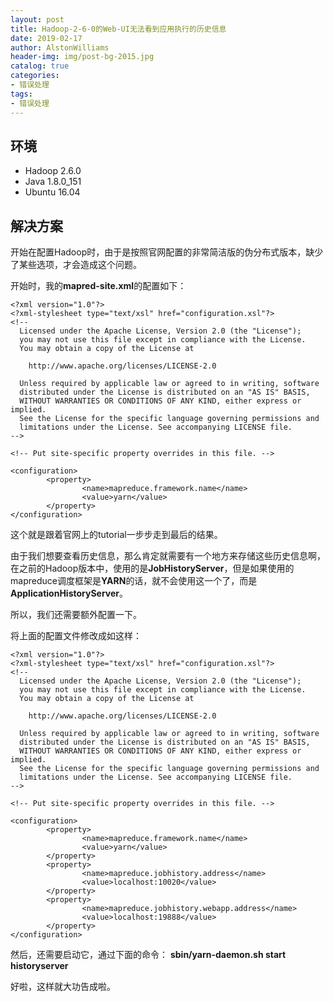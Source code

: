 ```yaml
---
layout: post
title: Hadoop-2-6-0的Web-UI无法看到应用执行的历史信息
date: 2019-02-17
author: AlstonWilliams
header-img: img/post-bg-2015.jpg
catalog: true
categories:
- 错误处理
tags:
- 错误处理
---
```

## 环境
  - Hadoop 2.6.0
  - Java 1.8.0_151
  - Ubuntu 16.04

## 解决方案

开始在配置Hadoop时，由于是按照官网配置的非常简洁版的伪分布式版本，缺少了某些选项，才会造成这个问题。

开始时，我的**mapred-site.xml**的配置如下：

~~~~
<?xml version="1.0"?>
<?xml-stylesheet type="text/xsl" href="configuration.xsl"?>
<!--
  Licensed under the Apache License, Version 2.0 (the "License");
  you may not use this file except in compliance with the License.
  You may obtain a copy of the License at

    http://www.apache.org/licenses/LICENSE-2.0

  Unless required by applicable law or agreed to in writing, software
  distributed under the License is distributed on an "AS IS" BASIS,
  WITHOUT WARRANTIES OR CONDITIONS OF ANY KIND, either express or implied.
  See the License for the specific language governing permissions and
  limitations under the License. See accompanying LICENSE file.
-->

<!-- Put site-specific property overrides in this file. -->

<configuration>
        <property>
                <name>mapreduce.framework.name</name>
                <value>yarn</value>
        </property>
</configuration>

~~~~

这个就是跟着官网上的tutorial一步步走到最后的结果。

由于我们想要查看历史信息，那么肯定就需要有一个地方来存储这些历史信息啊，在之前的Hadoop版本中，使用的是**JobHistoryServer**，但是如果使用的mapreduce调度框架是**YARN**的话，就不会使用这一个了，而是**ApplicationHistoryServer**。

所以，我们还需要额外配置一下。

将上面的配置文件修改成如这样：

~~~~
<?xml version="1.0"?>
<?xml-stylesheet type="text/xsl" href="configuration.xsl"?>
<!--
  Licensed under the Apache License, Version 2.0 (the "License");
  you may not use this file except in compliance with the License.
  You may obtain a copy of the License at

    http://www.apache.org/licenses/LICENSE-2.0

  Unless required by applicable law or agreed to in writing, software
  distributed under the License is distributed on an "AS IS" BASIS,
  WITHOUT WARRANTIES OR CONDITIONS OF ANY KIND, either express or implied.
  See the License for the specific language governing permissions and
  limitations under the License. See accompanying LICENSE file.
-->

<!-- Put site-specific property overrides in this file. -->

<configuration>
        <property>
                <name>mapreduce.framework.name</name>
                <value>yarn</value>
        </property>
        <property>
                <name>mapreduce.jobhistory.address</name>
                <value>localhost:10020</value>
        </property>
        <property>
                <name>mapreduce.jobhistory.webapp.address</name>
                <value>localhost:19888</value>
        </property>
</configuration>

~~~~

然后，还需要启动它，通过下面的命令：
**sbin/yarn-daemon.sh start historyserver**

好啦，这样就大功告成啦。
